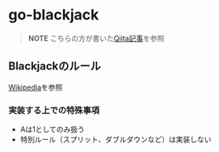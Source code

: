 # go-blackjack

> **NOTE** こちらの方が書いた[Qiita記事](https://qiita.com/hirossyi73/items/cf8648c31898216312e5)を参照

## Blackjackのルール

[Wikipedia](https://ja.wikipedia.org/wiki/%E3%83%96%E3%83%A9%E3%83%83%E3%82%AF%E3%82%B8%E3%83%A3%E3%83%83%E3%82%AF)を参照

### 実装する上での特殊事項

- Aは1としてのみ扱う
- 特別ルール（スプリット、ダブルダウンなど）は実装しない